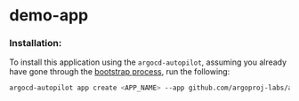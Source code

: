 # demo-app
### Installation:
To install this application using the `argocd-autopilot`, assuming you already have gone through the [bootstrap process](https://argocd-autopilot.readthedocs.io/en/latest/Getting-Started/), run the following:
```bash
argocd-autopilot app create <APP_NAME> --app github.com/argoproj-labs/argocd-autopilot/examples/demo-app --p <PROJECT_NAME>
```